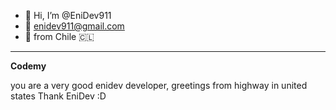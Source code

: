 - 👋 Hi, I’m @EniDev911
- 📨 enidev911@gmail.com
- 🌆 from Chile 🇨🇱


<!---
EniDev911/EniDev911 is a ✨ special ✨ repository because its `README.md` (this file) appears on your GitHub profile.
You can click the Preview link to take a look at your changes.
--->


--- 

**Codemy**

you are a very good enidev developer, greetings from highway in united states
Thank EniDev :D 
